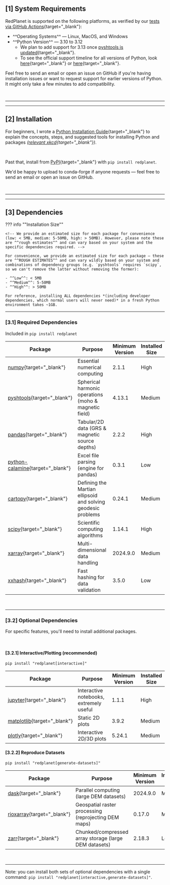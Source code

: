 ## [1] System Requirements

RedPlanet is supported on the following platforms, as verified by our [tests via GitHub Actions](https://github.com/Humboldt-Penguin/redplanet/actions/workflows/test.yml){target="_blank"}:

- ^^Operating Systems^^ — Linux, MacOS, and Windows
- ^^Python Version^^ — 3.10 to 3.12
    - We plan to add support for 3.13 once [pyshtools is updated](https://github.com/SHTOOLS/SHTOOLS/pull/500){target="_blank"}.
    - To see the official support timeline for all versions of Python, look [here](https://devguide.python.org/versions){target="_blank"} or [here](https://endoflife.date/python){target="_blank"}.

Feel free to send an email or open an issue on GitHub if you're having installation issues or want to request support for earlier versions of Python. It might only take a few minutes to add compatibility.



&nbsp;

---

---
## [2] Installation

For beginners, I wrote a [Python Installation Guide](../../tutorials/install_python.md){target="_blank"} to explain the concepts, steps, and suggested tools for installing Python and packages *([relevant xkcd](https://www.explainxkcd.com/wiki/index.php/1987:_Python_Environment){target="_blank"})*.

&nbsp;

Past that, install from [PyPI](https://pypi.org/project/redplanet/){target="_blank"} with `pip install redplanet`.

We'd be happy to upload to conda-forge if anyone requests — feel free to send an email or open an issue on GitHub.



&nbsp;

---

---
## [3] Dependencies

<!-- format inspired by: https://pandas.pydata.org/pandas-docs/stable/getting_started/install.html#dependencies -->

??? info ""Installation Size""

    <!-- We provide an estimated size for each package for convenience (low: < 5MB, medium: 5-50MB, high: > 50MB). However, please note these are ^^rough estimates^^ and can vary based on your system and the specific dependencies required. -->

    For convenience, we provide an estimated size for each package — these are ^^ROUGH ESTIMATES^^ and can vary wildly based on your system and combinations of dependency groups (e.g. `pyshtools` requires `scipy`, so we can't remove the latter without removing the former):

    - ^^Low^^: < 5MB
    - ^^Medium^^: 5-50MB
    - ^^High^^: > 50MB

    For reference, installing ALL dependencies *(including developer dependencies, which normal users will never need)* in a fresh Python environment takes ~1GB.

---
### [3.1] Required Dependencies

Included in `pip install redplanet`

<!-- TODO: Consider reorganizing in order of importance??? -->

| Package                                                                      | Purpose                                                      | Minimum Version | Installed Size |
| ---------------------------------------------------------------------------- | ------------------------------------------------------------ | --------------- | -------------- |
| [numpy](https://pypi.org/project/numpy){target="_blank"}                     | Essential numerical computing                                | 2.1.1           | High           |
| [pyshtools](https://pypi.org/project/pyshtools){target="_blank"}             | Spherical harmonic operations (moho & magnetic field)        | 4.13.1          | Medium         |
| [pandas](https://pypi.org/project/pandas){target="_blank"}                   | Tabular/2D data (GRS & magnetic source depths)               | 2.2.2           | High           |
| [python-calamine](https://pypi.org/project/python-calamine){target="_blank"} | Excel file parsing (engine for pandas)                       | 0.3.1           | Low            |
| [cartopy](https://pypi.org/project/cartopy){target="_blank"}                 | Defining the Martian ellipsoid and solving geodesic problems | 0.24.1          | Medium         |
| [scipy](https://pypi.org/project/scipy){target="_blank"}                     | Scientific computing algorithms                              | 1.14.1          | High           |
| [xarray](https://pypi.org/project/xarray){target="_blank"}                   | Multi-dimensional data handling                              | 2024.9.0        | Medium         |
| [xxhash](https://pypi.org/project/xxhash){target="_blank"}                   | Fast hashing for data validation                             | 3.5.0           | Low            |


&nbsp;

---
### [3.2] Optional Dependencies

For specific features, you'll need to install additional packages.

&nbsp;

#### [3.2.1] Interactive/Plotting (recommended)

`pip install "redplanet[interactive]"`

| Package                                                            | Purpose                                 | Minimum Version | Installed Size |
| ------------------------------------------------------------------ | --------------------------------------- | --------------- | -------------- |
| [jupyter](https://pypi.org/project/jupyter){target="_blank"}       | Interactive notebooks, extremely useful | 1.1.1           | High           |
| [matplotlib](https://pypi.org/project/matplotlib){target="_blank"} | Static 2D plots                         | 3.9.2           | Medium         |
| [plotly](https://pypi.org/project/plotly){target="_blank"}         | Interactive 2D/3D plots                 | 5.24.1          | Medium         |

#### [3.2.2] Reproduce Datasets

`pip install "redplanet[generate-datasets]"`

| Package                                                          | Purpose                                               | Minimum Version | Installed Size |
| ---------------------------------------------------------------- | ----------------------------------------------------- | --------------- | -------------- |
| [dask](https://pypi.org/project/dask){target="_blank"}           | Parallel computing (large DEM datasets)               | 2024.9.0        | Medium         |
| [rioxarray](https://pypi.org/project/rioxarray){target="_blank"} | Geospatial raster processing (reprojecting DEM maps)  | 0.17.0          | Medium         |
| [zarr](https://pypi.org/project/zarr){target="_blank"}           | Chunked/compressed array storage (large DEM datasets) | 2.18.3          | Low            |


&nbsp;

---

Note: you can install both sets of optional dependencies with a single command: `pip install "redplanet[interactive,generate-datasets]"`.
